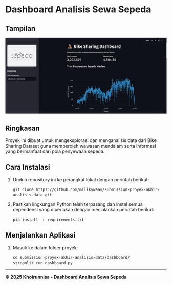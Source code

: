 # Dashboard Analisis Sewa Sepeda

## Tampilan
![Preview Dashboard Sewa Sepeda](image.png)

## Ringkasan
Proyek ini dibuat untuk mengeksplorasi dan menganalisis data dari Bike Sharing Dataset guna memperoleh wawasan mendalam serta informasi yang bermanfaat dari pola penyewaan sepeda.

## Cara Instalasi

1. Unduh repository ini ke perangkat lokal dengan perintah berikut:

   ```shell
   git clone https://github.com/millkywaay/submission-proyek-akhir-analisis-data.git
   ```

2. Pastikan lingkungan Python telah terpasang dan instal semua dependensi yang diperlukan dengan menjalankan perintah berikut:

    ```shell
    pip install -r requirements.txt
    ```

## Menjalankan Aplikasi
1. Masuk ke dalam folder proyek:

    ```shell
    cd submission-proyek-akhir-analisis-data/dashboard/
    streamlit run dashboard.py
    ```

---
**© 2025 Khoirunnisa - Dashboard Analisis Sewa Sepeda**

